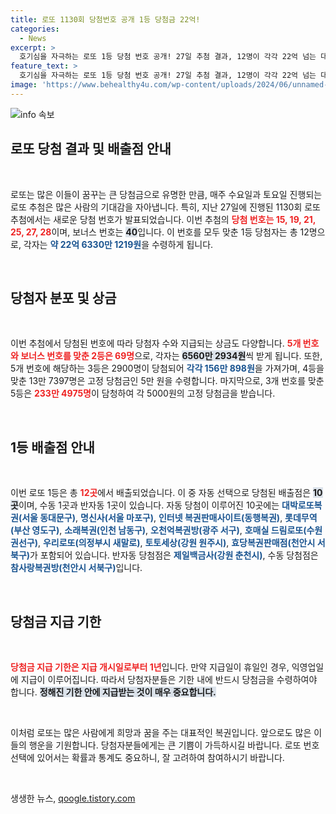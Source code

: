 ```yaml
---
title: 로또 1130회 당첨번호 공개 1등 당첨금 22억!
categories:
  - News
excerpt: >
  호기심을 자극하는 로또 1등 당첨 번호 공개! 27일 추첨 결과, 12명이 각각 22억 넘는 대박을 품에 안았다. 확인할 당첨 배출점과 2등, 3등의 행운도 놓치지 마세요!
feature_text: >
  호기심을 자극하는 로또 1등 당첨 번호 공개! 27일 추첨 결과, 12명이 각각 22억 넘는 대박을 품에 안았다. 확인할 당첨 배출점과 2등, 3등의 행운도 놓치지 마세요!
image: 'https://www.behealthy4u.com/wp-content/uploads/2024/06/unnamed-file.png'
---
```


<p><img src="https://www.behealthy4u.com/wp-content/uploads/2024/06/unnamed-file.png" alt="info 속보" /></p>

<h2 data-ke-size="size26">로또 당첨 결과 및 배출점 안내</h2>

<p data-ke-size="size16">&nbsp;</p>

<p>로또는 많은 이들이 꿈꾸는 큰 당첨금으로 유명한 만큼, 매주 수요일과 토요일 진행되는 로또 추첨은 많은 사람의 기대감을 자아냅니다. 특히, 지난 27일에 진행된 1130회 로또 추첨에서는 새로운 당첨 번호가 발표되었습니다. 이번 추첨의 <b><span style="color: #ee2323;">당첨 번호는 15, 19, 21, 25, 27, 28</span></b>이며, 보너스 번호는 <b><span style="background-color: #21538527;">40</span></b>입니다. 이 번호를 모두 맞춘 1등 당첨자는 총 12명으로, 각자는 <b><span style="color: #1a5490;">약 22억 6330만 1219원</span></b>을 수령하게 됩니다. </p>

<p data-ke-size="size16">&nbsp;</p>

<h2 data-ke-size="size26">당첨자 분포 및 상금</h2>

<p data-ke-size="size16">&nbsp;</p>

<p>이번 추첨에서 당첨된 번호에 따라 당첨자 수와 지급되는 상금도 다양합니다. <b><span style="color: #ee2323;">5개 번호와 보너스 번호를 맞춘 2등은 69명</span></b>으로, 각자는 <b><span style="background-color: #21538527;">6560만 2934원</span></b>씩 받게 됩니다. 또한, 5개 번호에 해당하는 3등은 2900명이 당첨되어 <b><span style="color: #1a5490;">각각 156만 898원</span></b>을 가져가며, 4등을 맞춘 13만 7397명은 고정 당첨금인 5만 원을 수령합니다. 마지막으로, 3개 번호를 맞춘 5등은 <b><span style="color: #ee2323;">233만 4975명</span></b>이 담청하여 각 5000원의 고정 당첨금을 받습니다.</p>

<p data-ke-size="size16">&nbsp;</p>

<h2 data-ke-size="size26">1등 배출점 안내</h2>

<p data-ke-size="size16">&nbsp;</p>

<p>이번 로또 1등은 총 <b><span style="color: #ee2323;">12곳</span></b>에서 배출되었습니다. 이 중 자동 선택으로 당첨된 배출점은 <b><span style="background-color: #21538527;">10곳</span></b>이며, 수동 1곳과 반자동 1곳이 있습니다. 자동 당첨이 이루어진 10곳에는 <b><span style="color: #1a5490;">대박로또복권(서울 동대문구)</span></b>, <b><span style="color: #1a5490;">명신사(서울 마포구)</span></b>, <b><span style="color: #1a5490;">인터넷 복권판매사이트(동행복권)</span></b>, <b><span style="color: #1a5490;">롯데무역(부산 영도구)</span></b>, <b><span style="color: #1a5490;">소래복권(인천 남동구)</span></b>, <b><span style="color: #1a5490;">오천억복권방(광주 서구)</span></b>, <b><span style="color: #1a5490;">호매실 드림로또(수원 권선구)</span></b>, <b><span style="color: #1a5490;">우리로또(의정부시 새말로)</span></b>, <b><span style="color: #1a5490;">토토세상(강원 원주시)</span></b>, <b><span style="color: #1a5490;">효당복권판매점(천안시 서북구)</span></b>가 포함되어 있습니다. 반자동 당첨점은 <b><span style="color: #1a5490;">제일백금사(강원 춘천시)</span></b>, 수동 당첨점은 <b><span style="color: #1a5490;">참사랑복권방(천안시 서북구)</span></b>입니다. </p>

<p data-ke-size="size16">&nbsp;</p>

<h2 data-ke-size="size26">당첨금 지급 기한</h2>

<p data-ke-size="size16">&nbsp;</p>

<p><b><span style="color: #ee2323;">당첨금 지급 기한은 지급 개시일로부터 1년</span></b>입니다. 만약 지급일이 휴일인 경우, 익영업일에 지급이 이루어집니다. 따라서 당첨자분들은 기한 내에 반드시 당첨금을 수령하여야 합니다. <b><span style="background-color: #21538527;">정해진 기한 안에 지급받는 것이 매우 중요합니다.</span></b> </p>

<p data-ke-size="size16">&nbsp;</p>

<p>이처럼 로또는 많은 사람에게 희망과 꿈을 주는 대표적인 복권입니다. 앞으로도 많은 이들의 행운을 기원합니다. 당첨자분들에게는 큰 기쁨이 가득하시길 바랍니다. 로또 번호 선택에 있어서는 확률과 통계도 중요하니, 잘 고려하여 참여하시기 바랍니다. </p>

<p data-ke-size="size16">&nbsp;</p>
생생한 뉴스, <a href="https://qoogle.tistory.com" rel="dofollow">qoogle.tistory.com</a>


